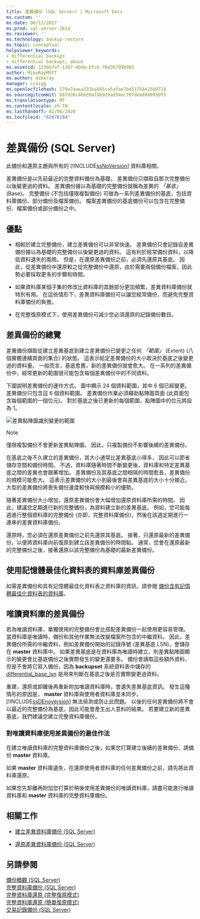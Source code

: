 ```yaml
---
title: 差異備份 (SQL Server) | Microsoft Docs
ms.custom: ''
ms.date: 06/13/2017
ms.prod: sql-server-2014
ms.reviewer: ''
ms.technology: backup-restore
ms.topic: conceptual
helpviewer_keywords:
- differential backups
- differential backups, about
ms.assetid: 123bb7af-1367-4bde-bfcb-76d36799b905
author: MikeRayMSFT
ms.author: mikeray
manager: craigg
ms.openlocfilehash: 179e7aaea331ba565ca5afae7bd51754e23b9718
ms.sourcegitcommit: b87d36c46b39af8b929ad94ec707dee8800950f5
ms.translationtype: MT
ms.contentlocale: zh-TW
ms.lasthandoff: 02/08/2020
ms.locfileid: "62876184"
---
```

# <a name="differential-backups-sql-server"></a>差異備份 (SQL Server)
  此備份和還原主題與所有的 [!INCLUDE[ssNoVersion](../../includes/ssnoversion-md.md)] 資料庫相關。  
  
 差異備份是以先前最近的完整資料備份為基礎。 差異備份只擷取自那次完整備份以後變更過的資料。 差異備份據以為基礎的完整備份就稱為差異的 *「基底」* (Base)。 完整備份 (不包括僅限複製備份) 可做為一系列差異備份的基底，包括資料庫備份、部分備份及檔案備份。 檔案差異備份的基底備份可以包含在完整備份、檔案備份或部分備份之中。  
  
  
##  <a name="Benefits"></a> 優點  
  
-   相較於建立完整備份，建立差異備份可以非常快速。 差異備份只會記錄自差異備份據以為基礎的完整備份以後變更過的資料。 這有利於經常備份資料，以降低資料遺失的風險。 但是，在還原差異備份之前，必須先還原其基底。 因此，從差異備份中還原較之從完整備份中還原，由於需要兩個備份檔案，因此勢必要採取更多的步驟和時間。  
  
-   如果資料庫某個子集的修改比資料庫的其餘部分更加頻繁，差異資料庫備份就特別有用。 在這些情形下，差異資料庫備份可以讓您經常備份，而避免完整資料庫備份的負擔。  
  
-   在完整復原模式下，使用差異備份可減少您必須還原的記錄備份數目。  
  
##  <a name="Overview"></a>差異備份的總覽  
 差異備份擷取從建立差異基底到建立差異備份已變更之任何 *「範圍」* (Extent) (八個實體連續頁面的集合) 的狀態。 這表示給定差異備份的大小取決於基底之後變更過的資料量。 一般而言，基底愈舊，新的差異備份就會愈大。 在一系列的差異備份中，經常更新的範圍很可能包含每個差異備份中的不同資料。  
  
 下圖說明差異備份的運作方式。 圖中顯示 24 個資料範圍，其中 6 個已經變更。 差異備份只包含這 6 個資料範圍。 差異備份作業必須藉助點陣圖頁面 (此頁面包含每個範圍的一個位元)。 對於基底之後已更新的每個範圍，點陣圖中的位元將設為 1。  
  
 ![差異點陣圖識別變更的範圍](../../database-engine/media/bnr-how-diff-backups-work.gif "差異點陣圖識別變更的範圍")  
  
> [!NOTE]  
>  僅限複製備份不會更新差異點陣圖。 因此，只複製備份不影響後續的差異備份。  
  
 在基底之後不久建立的差異備份，其大小通常比差異基底小得多， 因此可以節省儲存空間和備份時間。 不過，資料庫隨著時間不斷變更後，資料庫和特定差異基底之間的差異也會跟著增加。 差異備份及其基底之間相隔的時間愈長，差異備份的規模可能愈大。 這表示差異備份的大小到最後會與差異基底的大小十分接近。 大型的差異備份將喪失備份速度較快與規模較小的優勢。  
  
 隨著差異備份大小增加，還原差異備份會大幅增加還原資料庫所需的時間。 因此，建議您定期進行新的完整備份，為資料建立新的差異基底。 例如，您可能每週進行整個資料庫的完整備份 (亦即，完整資料庫備份)，然後在該週定期進行一連串的差異資料庫備份。  
  
 還原時，您必須在還原差異備份之前先還原其基底。 接著，只還原最新的差異備份，以便將資料庫向前復原到建立該差異備份的時間點。 通常，您會在還原最新的完整備份之後，接著還原以該完整備份為基礎的最新差異備份。  
  
## <a name="differential-backups-of-databases-with-memory-optimized-tables"></a>使用記憶體最佳化資料表的資料庫差異備份  
 如需差異備份和具有記憶體最佳化資料表之資料庫的資訊，請參閱 [備份含有記憶體最佳化資料表的資料庫](../in-memory-oltp/memory-optimized-tables.md)。  
  
##  <a name="ReadOnlyDbs"></a>唯讀資料庫的差異備份  
 若為唯讀資料庫，單獨使用的完整備份會比搭配差異備份一起使用更容易管理。 當資料庫是唯讀時，備份和其他作業無法改變檔案所包含的中繼資料。 因此，差異備份所需的中繼資料，例如差異備份開始的記錄序號 (差異基底 LSN)，會儲存在 **master** 資料庫中。 如果差異基底是在資料庫為唯讀時建立，則差異點陣圖顯示的變更會比基底備份之後實際發生的變更還要多。 備份會讀取這些額外資料，但是不會將它寫入備份，因為 **backupset** 系統資料表中儲存的 [differential_base_lsn](/sql/relational-databases/system-tables/backupset-transact-sql) 是用來判斷在基底之後是否實際變更過資料。  
  
 重建，還原或卸離後再重新附加唯讀資料庫時，會遺失差異基底資訊。 發生這種情形的原因是， **master** 資料庫與使用者資料庫並未同步。 
  [!INCLUDE[ssDEnoversion](../../includes/ssdenoversion-md.md)] 無法偵測或防止此問題。 以後的任何差異備份將不會以最近的完整備份為基底，因此可能會產生出人意料的結果。 若要建立新的差異基底，我們建議您建立完整資料庫備份。  
  
### <a name="best-practices-for-using-differential-backups-with-a-read-only-database"></a>對唯讀資料庫使用差異備份的最佳作法  
 在建立唯讀資料庫的完整資料庫備份之後，如果您打算建立後續的差異備份，請備份 **master** 資料庫。  
  
 如果 **master** 資料庫遺失，在還原使用者資料庫的任何差異備份之前，請先將此資料庫還原。  
  
 如果您先卸離再附加您打算於稍後使用差異備份的唯讀資料庫，請盡可能進行唯讀資料庫和 **master** 資料庫的完整資料庫備份。  
  
##  <a name="RelatedTasks"></a> 相關工作  
  
-   [建立差異資料庫備份 &#40;SQL Server&#41;](create-a-differential-database-backup-sql-server.md)  
  
-   [還原差異資料庫備份 &#40;SQL Server&#41;](restore-a-differential-database-backup-sql-server.md)  
  
  
## <a name="see-also"></a>另請參閱  
 [備份概觀 &#40;SQL Server&#41;](backup-overview-sql-server.md)   
 [完整資料庫備份 &#40;SQL Server&#41;](full-database-backups-sql-server.md)   
 [完整資料庫還原 &#40;完整復原模式&#41;](complete-database-restores-full-recovery-model.md)   
 [完整資料庫還原 &#40;簡單復原模式&#41;](complete-database-restores-simple-recovery-model.md)   
 [交易記錄備份 &#40;SQL Server&#41;](transaction-log-backups-sql-server.md)  
  
  
